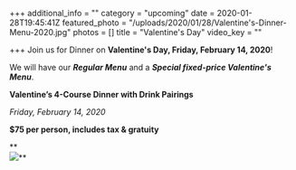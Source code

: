 +++
additional_info = ""
category = "upcoming"
date = 2020-01-28T19:45:41Z
featured_photo = "/uploads/2020/01/28/Valentine's-Dinner-Menu-2020.jpg"
photos = []
title = "Valentine's Day"
video_key = ""

+++
Join us for Dinner on **Valentine's Day, Friday, February 14, 2020**!

We will have our **_Regular Menu_** and a **_Special fixed-price Valentine's Menu_**.

**Valentine’s 4-Course Dinner with Drink Pairings**

_Friday, February 14, 2020_

**$75 per person, includes tax & gratuity**

**  
![](/uploads/2020/01/28/Valentine's-Dinner-Menu-2020.jpg)**